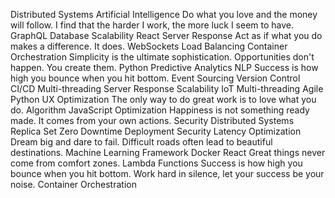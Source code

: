 Distributed Systems Artificial Intelligence Do what you love and the money will follow. I find that the harder I work, the more luck I seem to have. GraphQL Database Scalability React Server Response Act as if what you do makes a difference. It does. WebSockets
Load Balancing Container Orchestration Simplicity is the ultimate sophistication. Opportunities don't happen. You create them. Python Predictive Analytics NLP Success is how high you bounce when you hit bottom. Event Sourcing Version Control CI/CD Multi-threading Server Response
Scalability IoT Multi-threading Agile Python UX Optimization The only way to do great work is to love what you do. Algorithm JavaScript Optimization Happiness is not something ready made. It comes from your own actions. Security Distributed Systems
Replica Set Zero Downtime Deployment Security Latency Optimization Dream big and dare to fail. Difficult roads often lead to beautiful destinations. Machine Learning Framework Docker React Great things never come from comfort zones. Lambda Functions Success is how high you bounce when you hit bottom. Work hard in silence, let your success be your noise. Container Orchestration
